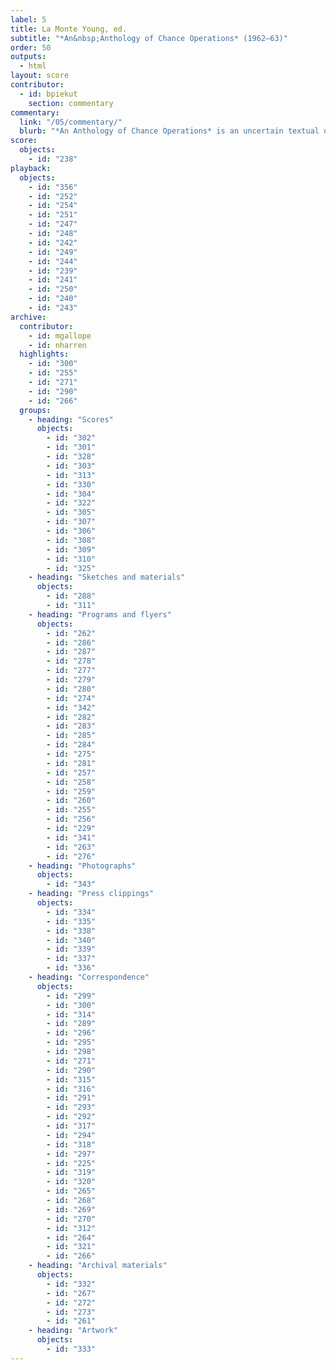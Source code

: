 ```yaml
---
label: 5
title: La Monte Young, ed.
subtitle: "*An&nbsp;Anthology of Chance Operations* (1962–63)"
order: 50
outputs: 
  - html
layout: score
contributor:
  - id: bpiekut
    section: commentary
commentary:
  link: "/05/commentary/"
  blurb: "*An Anthology of Chance Operations* is an uncertain textual object dense with history. The haphazard miscellany of scores, essays, and manifestos offers an early 1960s snapshot of competing cliques of New York–based practitioners who trained as visual artists, dancers, musicians, and poets. These individuals often worked to break down the separations between those disciplines with experimental notation as a common tool. The 1963 first edition was edited by La Monte Young, designed with striking typography by George Maciunas, and co-published by Young and Jackson Mac Low. Here, we present a complete digital edition of a rare, pre-publication, hand-bound proof from 1962 that names Jackson Mac Low and George Maciunas as publishers and includes materials ultimately excluded from the 1963 edition."
score:
  objects:
    - id: "238"
playback:
  objects:
    - id: "356"
    - id: "252"
    - id: "254"
    - id: "251"
    - id: "247"
    - id: "248"
    - id: "242"
    - id: "249"
    - id: "244"
    - id: "239"
    - id: "241"
    - id: "250"
    - id: "240"
    - id: "243"
archive: 
  contributor:
    - id: mgallope
    - id: nharren
  highlights:
    - id: "300"
    - id: "255"
    - id: "271"
    - id: "290"
    - id: "266"
  groups:
    - heading: "Scores"
      objects:
        - id: "302"
        - id: "301"
        - id: "328"
        - id: "303"
        - id: "313"
        - id: "330"
        - id: "304"
        - id: "322"
        - id: "305"
        - id: "307"
        - id: "306"
        - id: "308"
        - id: "309"
        - id: "310"
        - id: "325"
    - heading: "Sketches and materials"
      objects:
        - id: "288"
        - id: "311"
    - heading: "Programs and flyers"
      objects:
        - id: "262"
        - id: "286"
        - id: "287"
        - id: "278"
        - id: "277"
        - id: "279"
        - id: "280"
        - id: "274"
        - id: "342"
        - id: "282"
        - id: "283"
        - id: "285"
        - id: "284"
        - id: "275"
        - id: "281"
        - id: "257"
        - id: "258"
        - id: "259"
        - id: "260"
        - id: "255"
        - id: "256"
        - id: "229"
        - id: "341"
        - id: "263"
        - id: "276"
    - heading: "Photographs"
      objects:
        - id: "343"
    - heading: "Press clippings"
      objects:
        - id: "334"
        - id: "335"
        - id: "338"
        - id: "340"
        - id: "339"
        - id: "337"
        - id: "336"
    - heading: "Correspondence"
      objects:
        - id: "299"
        - id: "300"
        - id: "314"
        - id: "289"
        - id: "296"
        - id: "295"
        - id: "298"
        - id: "271"
        - id: "290"
        - id: "315"
        - id: "316"
        - id: "291"
        - id: "293"
        - id: "292"
        - id: "317"
        - id: "294"
        - id: "318"
        - id: "297"
        - id: "225"
        - id: "319"
        - id: "320"
        - id: "265"
        - id: "268"
        - id: "269"
        - id: "270"
        - id: "312"
        - id: "264"
        - id: "321"
        - id: "266"
    - heading: "Archival materials"
      objects:
        - id: "332"
        - id: "267"
        - id: "272"
        - id: "273"
        - id: "261"
    - heading: "Artwork"
      objects:
        - id: "333"
---
```

